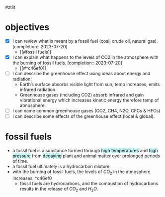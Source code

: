 #ztlit 
# objectives
- [x] I can review what is meant by a fossil fuel (coal, crude oil, natural gas).  [completion:: 2023-07-20]
	- [[#fossil fuels]]
- [x] I can explain what happens to the levels of CO2 in the atmosphere with the burning of fossil fuels.  [completion:: 2023-07-20]
	- [[#^c46ef0]]
- [ ] I can describe the greenhouse effect using ideas about energy and radiation:
    - Earth’s surface absorbs visible light from sun, temp increases, emits infrared radiation.
    - Greenhouse gases (including CO2) absorb infrared and gain vibrational energy which increases kinetic energy therefore temp of atmosphere.
- [ ] I can name common greenhouse gases (CO2, CH4, N2O, CFCs & HFCs)
- [ ] I can describe some effects of the greenhouse effect (local & global).
# fossil fuels
- a fossil fuel is a substance formed through <mark style="background: #ABF7F7A6;">high temperatures</mark> and <mark style="background: #ABF7F7A6;">high pressure</mark> from <mark style="background: #ABF7F7A6;">decaying</mark> plant and animal matter over prolonged periods of time.
- a fossil fuel ultimately is a hydrocarbon mixture.
- with the burning of fossil fuels, the levels of $CO_2$ in the atmosphere increases. ^c46ef0
	- fossil fuels are hydrocarbons, and the combustion of hydrocarbons results in the release of $CO_2$ and $H_2O$.
